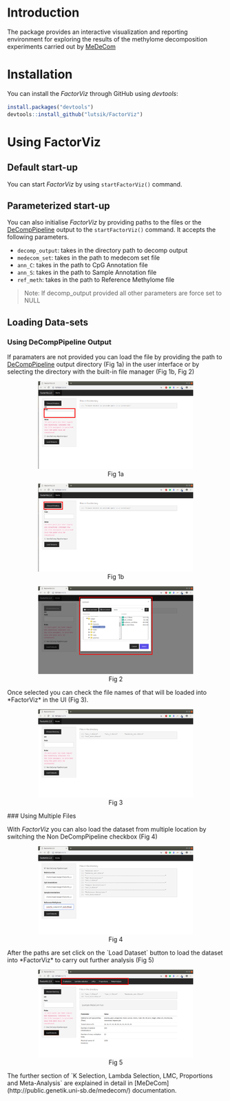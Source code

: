 Introduction
============

The package provides an interactive visualization and reporting environment for exploring the results of the methylome decomposition experiments carried out by [MeDeCom](http://public.genetik.uni-sb.de/medecom/)

Installation
============

You can install the *FactorViz* through GitHub using *devtools*:

``` r
install.packages("devtools")
devtools::install_github("lutsik/FactorViz")
```

Using FactorViz
===============

Default start-up
----------------

You can start *FactorViz* by using `startFactorViz()` command.

Parameterized start-up
----------------------

You can also initialise *FactorViz* by providing paths to the files or the [DeCompPipeline](https://github.com/lutsik/DecompPipeline) output to the `startFactorViz()` command. It accepts the following parameters.

-   `decomp_output`: takes in the directory path to decomp output
-   `medecom_set`: takes in the path to medecom set file
-   `ann_C`: takes in the path to CpG Annotation file
-   `ann_S`: takes in the path to Sample Annotation file
-   `ref_meth`: takes in the path to Reference Methylome file

> Note: If decomp\_output provided all other parameters are force set to NULL

Loading Data-sets
-----------------

### Using DeCompPipeline Output

If paramaters are not provided you can load the file by providing the path to [DeCompPipeline](https://github.com/lutsik/DecompPipeline) output directory (Fig 1a) in the user interface or by selecting the directory with the built-in file manager (Fig 1b, Fig 2)

<center>
<figure>
<img src="images/input_directory_1.png" alt="Fig 1a" style="width:85.0%" />
<figcaption>Fig 1a</figcaption>
</figure>
</center>
<center>
<figure>
<img src="images/choose_directory_1.png" alt="Fig 1b" style="width:85.0%" />
<figcaption>Fig 1b</figcaption>
</figure>
</center>

<center>
<figure>
<img src="images/choose_directory_2.png" alt="Fig 2" style="width:85.0%" />
<figcaption>Fig 2</figcaption>
</figure>
</center>
Once selected you can check the file names of that will be loaded into *FactorViz* in the UI (Fig 3).

<center>
<figure>
<img src="images/choose_directory_3.png" alt="Fig 3" style="width:85.0%" />
<figcaption>Fig 3</figcaption>
</figure>
</center>
### Using Multiple Files

With *FactorViz* you can also load the dataset from multiple location by switching the Non DeCompPipeline checkbox (Fig 4)

<center>
<figure>
<img src="images/multi_directory_1.png" alt="Fig 4" style="width:85.0%" />
<figcaption>Fig 4</figcaption>
</figure>
</center>
After the paths are set click on the `Load Dataset` button to load the dataset into *FactorViz* to carry out further analysis (Fig 5)

<center>
<figure>
<img src="images/choose_directory_4.png" alt="Fig 5" style="width:85.0%" />
<figcaption>Fig 5</figcaption>
</figure>
</center>
The further section of `K Selection, Lambda Selection, LMC, Proportions and Meta-Analysis` are explained in detail in [MeDeCom](http://public.genetik.uni-sb.de/medecom/) documentation.
